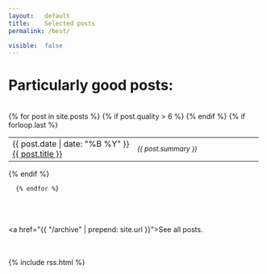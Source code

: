 ```yaml
---
layout:   default
title:    Selected posts
permalink: /best/

visible:  false
---
```



<div class="home">
	  <h1>Particularly good posts:</h1>
    <br>
    <table>
      {% for post in site.posts %}
      	{% if post.quality > 6 %}
	       	<tr class="spaced">
	          <td style="width:50%;">
              {{ post.date | date: "%B %Y" }}<br>
              <a class="post-link" href="{{ post.url | prepend: site.baseurl }}">
              {{ post.title }}</a>
              <br>
            </td>
	          <td> 
              <small>
                <i>{{ post.summary }}</i>
                <br>
              </small> 
            </td>
	        </tr>
        {% endif %}
        {% if forloop.last %}</table>{% endif %}
      
      {% endfor %}
      

  <br><br><br>
  <a href="{{ "/archive" | prepend: site.url }}">See all posts</a>.  
  <br><br>

  {%  include rss.html  %}

</div>
